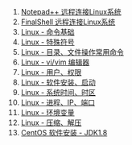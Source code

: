 1. [Notepad++ 远程连接Linux系统][tool1]
1. [FinalShell 远程连接Linux系统][tool2]
1. [Linux - 命令基础][linux01]
1. [Linux - 特殊符号][linux02]
1. [Linux - 目录、文件操作常用命令][linux03]
1. [Linux - vi/vim 编辑器][linux04]
1. [Linux - 用户、权限][linux05]
1. [Linux - 软件安装、启动][linux06]
1. [Linux - 系统时间、时区][linux07]
1. [Linux - 进程、IP、端口][linux08]
1. [Linux - 环境变量][linux09]
1. [Linux - 压缩、解压][linux10]
1. [CentOS 软件安装 - JDK1.8][sf01]


[sf01]: https://fgq233.github.io/md/linux/sf01
[tool2]: https://fgq233.github.io/md/linux/tool2
[tool1]: https://fgq233.github.io/md/linux/tool1
[linux01]: https://fgq233.github.io/md/linux/linux01
[linux02]: https://fgq233.github.io/md/linux/linux02
[linux03]: https://fgq233.github.io/md/linux/linux03
[linux04]: https://fgq233.github.io/md/linux/linux04
[linux05]: https://fgq233.github.io/md/linux/linux05
[linux06]: https://fgq233.github.io/md/linux/linux06
[linux07]: https://fgq233.github.io/md/linux/linux07
[linux08]: https://fgq233.github.io/md/linux/linux08
[linux09]: https://fgq233.github.io/md/linux/linux09
[linux10]: https://fgq233.github.io/md/linux/linux10

 
